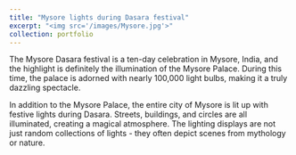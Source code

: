 ```yaml
---
title: "Mysore lights during Dasara festival"
excerpt: "<img src='/images/Mysore.jpg'>"
collection: portfolio
---
```


The Mysore Dasara festival is a ten-day celebration in Mysore, India, and the highlight is definitely the illumination of the Mysore Palace.  During this time, the palace is adorned with nearly 100,000 light bulbs, making it a truly dazzling spectacle. 

In addition to the Mysore Palace, the entire city of Mysore is lit up with festive lights during Dasara.  Streets, buildings, and circles are all illuminated, creating a magical atmosphere.  The lighting displays are not just random collections of lights - they often depict scenes from mythology or nature.
